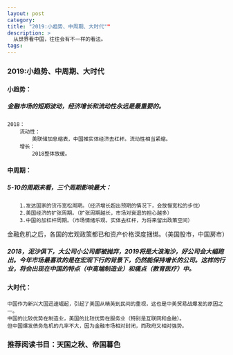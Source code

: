 ```yaml
---
layout: post
category:
title: "2019:小趋势、中周期、大时代""
description: >
  从世界看中国，往往会有不一样的看法。
tags:
---
```


### 2019:小趋势、中周期、大时代

#### 小趋势：
##### 金融市场的短期波动，经济增长和流动性永远是最重要的。
	2018：
		流动性：
			美联储加息缩表，中国推实体经济去杠杆。流动性相当紧缩。
		增长：
			2018整体放缓。

#### 中周期：
##### 5-10的周期来看，三个周期影响最大：
		1.发达国家的货币宽松周期。（经济增长超出预期的情况下，会放慢宽松的步伐）
		2.美国经济的扩张周期。（扩张周期越长，市场对衰退的担心越多）
		3.中国的加杠杆周期。（市场情绪乐观，实体去杠杆，为将来留出政策空间）

金融危机之后，各国的宏观政策都已和资产价格深度捆绑。（美国股市，中国房市）

##### 2018，泥沙俱下，大公司小公司都被抛弃，2019将是大浪淘沙，好公司会大幅跑出。今年市场最喜欢的是在宏观下行的背景下，仍然能保持增长的公司。这样的行业，将会出现在中国的特点（中高端制造业）和痛点（教育医疗）中。

#### 大时代：
	中国作为新兴大国迅速崛起，引起了美国从精英到民间的重视，这也是中美贸易战爆发的原因之一。
	中国的比较优势在制造业，美国的比较优势在服务业（特别是互联网和金融）。
	但中国爆发债务危机的几率不大，因为金融市场相对封闭，而政府又相对强势。

### 推荐阅读书目：天国之秋、帝国暮色